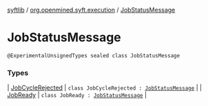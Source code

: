 [syftlib](../../index.md) / [org.openmined.syft.execution](../index.md) / [JobStatusMessage](./index.md)

# JobStatusMessage

`@ExperimentalUnsignedTypes sealed class JobStatusMessage`

### Types

| [JobCycleRejected](-job-cycle-rejected/index.md) | `class JobCycleRejected : `[`JobStatusMessage`](./index.md) |
| [JobReady](-job-ready/index.md) | `class JobReady : `[`JobStatusMessage`](./index.md) |

